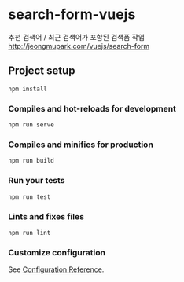 # search-form-vuejs
추천 검색어 / 최근 검색어가 포함된 검색폼 작업 
http://jeongmupark.com/vuejs/search-form


## Project setup
```
npm install
```

### Compiles and hot-reloads for development
```
npm run serve
```

### Compiles and minifies for production
```
npm run build
```

### Run your tests
```
npm run test
```

### Lints and fixes files
```
npm run lint
```

### Customize configuration
See [Configuration Reference](https://cli.vuejs.org/config/).
